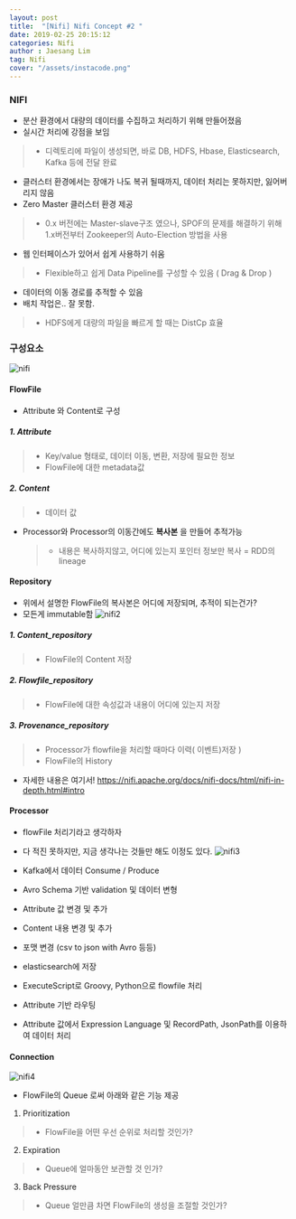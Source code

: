 ```yaml
---
layout: post
title:  "[Nifi] Nifi Concept #2 "
date: 2019-02-25 20:15:12
categories: Nifi 
author : Jaesang Lim
tag: Nifi
cover: "/assets/instacode.png"
---
```


### NIFI 
- 분산 환경에서 대량의 데이터를 수집하고 처리하기 위해 만들어졌음
- 실시간 처리에 강점을 보임 
 > - 디렉토리에 파일이 생성되면, 바로 DB, HDFS, Hbase, Elasticsearch, Kafka 등에 전달 완료  
- 클러스터 환경에서는 장애가 나도 복귀 될때까지, 데이터 처리는 못하지만, 잃어버리지 않음 
- Zero Master 클러스터 환경 제공 
 > -  0.x 버전에는 Master-slave구조 였으나, SPOF의 문제를 해결하기 위해 1.x버전부터 Zookeeper의 Auto-Election 방법을 사용 
- 웹 인터페이스가 있어서 쉽게 사용하기 쉬움
 > - Flexible하고 쉽게 Data Pipeline를 구성할 수 있음 ( Drag & Drop ) 
- 데이터의 이동 경로를 추적할 수 있음
- 배치 작업은.. 잘 못함. 
 > - HDFS에게 대량의 파일을 빠르게 할 때는 DistCp 효율

### 구성요소
![nifi](https://user-images.githubusercontent.com/12586821/53334879-5b5b2900-393d-11e9-8fb3-9bc67f14f4a4.PNG)

#### FlowFile
- Attribute 와 Content로 구성
##### 1. Attribute
  > - Key/value 형태로, 데이터 이동, 변환, 저장에 필요한 정보 
  > - FlowFile에 대한 metadata값  
##### 2. Content
  > - 데이터 값
- Processor와 Processor의 이동간에도 **복사본** 을 만들어 추적가능 
  > - 내용은 복사하지않고,  어디에 있는지 포인터 정보만 복사 = RDD의 lineage 
  

#### Repository
- 위에서 설명한 FlowFile의 복사본은 어디에 저장되며, 추적이 되는건가? 
- 모든게 immutable함
![nifi2](https://user-images.githubusercontent.com/12586821/53334944-86457d00-393d-11e9-8b87-73db3a05ab5a.PNG)

##### 1. Content_repository
> - FlowFile의 Content 저장
 
##### 2. Flowfile_repository
> - FlowFile에 대한 속성값과 내용이 어디에 있는지 저장

##### 3. Provenance_repository
> - Processor가 flowfile을 처리할 때마다 이력( 이벤트)저장 )
> - FlowFile의 History  

- 자세한 내용은 여기서! https://nifi.apache.org/docs/nifi-docs/html/nifi-in-depth.html#intro

#### Processor
- flowFile 처리기라고 생각하자
- 다 적진 못하지만, 지금 생각나는 것들만 해도 이정도 있다.
![nifi3](https://user-images.githubusercontent.com/12586821/53334985-a2e1b500-393d-11e9-9162-765927f46854.PNG)

- Kafka에서 데이터 Consume / Produce 
- Avro Schema 기반 validation 및 데이터 변형
- Attribute 값 변경 및 추가
- Content 내용 변경 및 추가 
- 포맷 변경 (csv to json with Avro 등등)
- elasticsearch에 저장
- ExecuteScript로 Groovy, Python으로 flowfile 처리 
- Attribute 기반 라우팅
- Attribute 값에서 Expression Language 및 RecordPath, JsonPath를 이용하여 데이터 처리 


#### Connection
![nifi4](https://user-images.githubusercontent.com/12586821/53335000-ad9c4a00-393d-11e9-9c54-8267b4d62c7b.PNG)

- FlowFile의 Queue 로써 아래와 같은 기능 제공
1. Prioritization 
  > - FlowFile을 어떤 우선 순위로 처리할 것인가?
2. Expiration 
  > - Queue에 얼마동안 보관할 것 인가?
3. Back Pressure 
  > - Queue 얼만큼 차면 FlowFile의 생성을 조절할 것인가?

